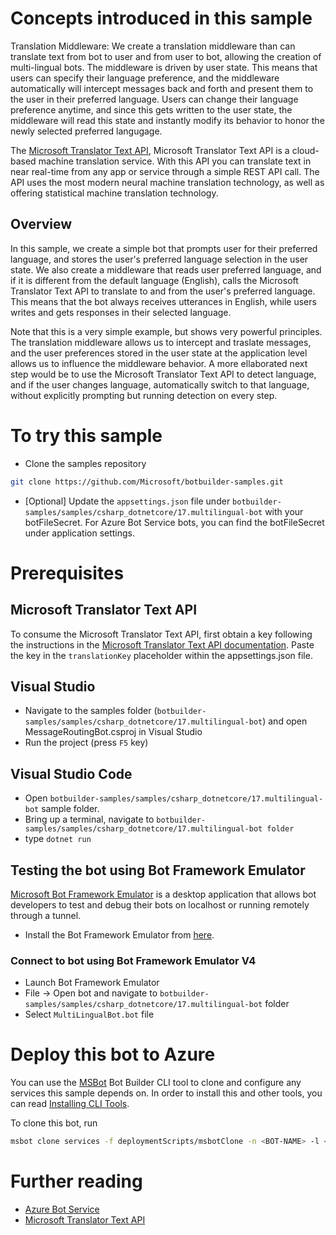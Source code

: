 ﻿# Concepts introduced in this sample

Translation Middleware: We create a translation middleware than can translate text from bot to user and from user to bot, allowing the creation of multi-lingual bots. 
The middleware is driven by user state. This means that users can specify their language preference, and the middleware automatically will intercept messages back and forth and present them to the user in their preferred language.
Users can change their language preference anytime, and since this gets written to the user state, the middleware will read this state and instantly modify its behavior to honor the newly selected preferred langugage.

The [Microsoft Translator Text API](https://docs.microsoft.com/en-us/azure/cognitive-services/translator/), Microsoft Translator Text API is a cloud-based machine translation service. With this API you can translate text in near real-time from any app or service through a simple REST API call. 
The API uses the most modern neural machine translation technology, as well as offering statistical machine translation technology.

## Overview

In this sample, we create a simple bot that prompts user for their preferred language, and stores the user's preferred language selection in the user state. 
We also create a middleware that reads user preferred language, and if it is different from the default language (English), calls the Microsoft Translator Text API to translate to and from the user's preferred language.
This means that the bot always receives utterances in English, while users writes and gets responses in their selected language.

Note that this is a very simple example, but shows very powerful principles. 
The translation middleware allows us to intercept and traslate messages, and the user preferences stored in the user state at the application level allows us to influence the middleware behavior.
A more ellaborated next step would be to use the Microsoft Translator Text API to detect language, and if the user changes language, automatically switch to that language, without explicitly prompting but running detection on every step.

# To try this sample

- Clone the samples repository
```bash
git clone https://github.com/Microsoft/botbuilder-samples.git
```
- [Optional] Update the `appsettings.json` file under `botbuilder-samples/samples/csharp_dotnetcore/17.multilingual-bot` with your botFileSecret.  For Azure Bot Service bots, you can find the botFileSecret under application settings.
# Prerequisites

## Microsoft Translator Text API

To consume the Microsoft Translator Text API, first obtain a key following the instructions in the [Microsoft Translator Text API documentation](https://docs.microsoft.com/en-us/azure/cognitive-services/translator/translator-text-how-to-signup). 
Paste the key in the ```translationKey``` placeholder within the appsettings.json file.


## Visual Studio
- Navigate to the samples folder (`botbuilder-samples/samples/csharp_dotnetcore/17.multilingual-bot`) and open MessageRoutingBot.csproj in Visual Studio 
- Run the project (press `F5` key)

## Visual Studio Code
- Open `botbuilder-samples/samples/csharp_dotnetcore/17.multilingual-bot` sample folder.
- Bring up a terminal, navigate to `botbuilder-samples/samples/csharp_dotnetcore/17.multilingual-bot folder`
- type `dotnet run`

## Testing the bot using Bot Framework Emulator
[Microsoft Bot Framework Emulator](https://github.com/microsoft/botframework-emulator) is a desktop application that allows bot developers to test and debug their bots on localhost or running remotely through a tunnel.

- Install the Bot Framework Emulator from [here](https://aka.ms/botframeworkemulator).

### Connect to bot using Bot Framework Emulator V4
- Launch Bot Framework Emulator
- File -> Open bot and navigate to `botbuilder-samples/samples/csharp_dotnetcore/17.multilingual-bot` folder
- Select `MultiLingualBot.bot` file

# Deploy this bot to Azure
You can use the [MSBot](https://github.com/microsoft/botbuilder-tools) Bot Builder CLI tool to clone and configure any services this sample depends on. In order to install this and other tools, you can read [Installing CLI Tools](../../../Installing_CLI_tools.md).

To clone this bot, run
```bash
msbot clone services -f deploymentScripts/msbotClone -n <BOT-NAME> -l <Azure-location> --subscriptionId <Azure-subscription-id>
```
# Further reading

- [Azure Bot Service](https://docs.microsoft.com/en-us/azure/bot-service/bot-service-overview-introduction?view=azure-bot-service-4.0)
- [Microsoft Translator Text API](https://docs.microsoft.com/en-us/azure/cognitive-services/translator/)